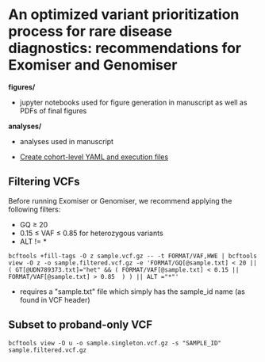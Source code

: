 # An optimized variant prioritization process for rare disease diagnostics: recommendations for Exomiser and Genomiser

**figures/**
* jupyter notebooks used for figure generation in manuscript as well as PDFs of final figures

**analyses/**
* analyses used in manuscript
- [Create cohort-level YAML and execution files](https://github.com/icooperstein/exomiser_optimization/blob/main/manuscript/analyses/create_multiple_exomiser_run_scripts.py.py)


## Filtering VCFs
Before running Exomiser or Genomiser, we recommend applying the following filters:
* GQ ≥ 20
* 0.15 ≤ VAF ≤ 0.85 for heterozygous variants
* ALT != *
```
bcftools +fill-tags -O z sample.vcf.gz -- -t FORMAT/VAF,HWE | bcftools view -O z -o sample.filtered.vcf.gz -e 'FORMAT/GQ[@sample.txt] < 20 || ( GT[@UDN789373.txt]="het" && ( FORMAT/VAF[@sample.txt] < 0.15 || FORMAT/VAF[@sample.txt] > 0.85  ) ) || ALT ="*"'

```

* requires a "sample.txt" file which simply has the sample_id name (as found in VCF header)


## Subset to proband-only VCF

```
bcftools view -O u -o sample.singleton.vcf.gz -s "SAMPLE_ID" sample.filtered.vcf.gz

```


